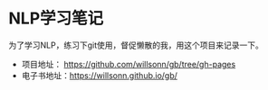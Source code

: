 NLP学习笔记
==========
为了学习NLP，练习下git使用，督促懒散的我，用这个项目来记录一下。

- 项目地址： <https://github.com/willsonn/gb/tree/gh-pages>
- 电子书地址：<https://willsonn.github.io/gb/>